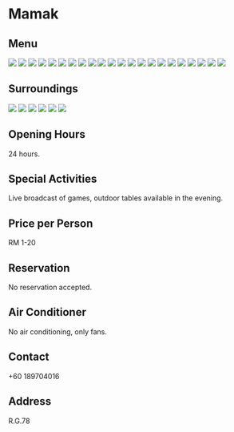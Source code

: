 # Mamak

## Menu

<div class="image-slide">
  <img src="https://img.xmummap.com/G_mamak_Menu1.webp" />
  <img src="https://img.xmummap.com/G_mamak_Menu9.webp" />
  <img src="https://img.xmummap.com/G_mamak_Menu10.webp" />
  <img src="https://img.xmummap.com/G_mamak_Menu11.webp" />
  <img src="https://img.xmummap.com/G_mamak_Menu12.webp" />
  <img src="https://img.xmummap.com/G_mamak_Menu13.webp" />
  <img src="https://img.xmummap.com/G_mamak_Menu14.webp" />
  <img src="https://img.xmummap.com/G_mamak_Menu15.webp" />
  <img src="https://img.xmummap.com/G_mamak_Menu16.webp" />
  <img src="https://img.xmummap.com/G_mamak_Menu17.webp" />
  <img src="https://img.xmummap.com/G_mamak_Menu18.webp" />
  <img src="https://img.xmummap.com/G_mamak_Menu19.webp" />
  <img src="https://img.xmummap.com/G_mamak_Menu20.webp" />
  <img src="https://img.xmummap.com/G_mamak_Menu21.webp" />
  <img src="https://img.xmummap.com/G_mamak_Menu22.webp" />
  <img src="https://img.xmummap.com/G_mamak_Menu23.webp" />
  <img src="https://img.xmummap.com/G_mamak_Menu24.webp" />
  <img src="https://img.xmummap.com/G_mamak_Menu25.webp" />
  <img src="https://img.xmummap.com/G_mamak_Menu26.webp" />
  <img src="https://img.xmummap.com/G_mamak_Menu27.webp" />
  <img src="https://img.xmummap.com/G_mamak_Menu28.webp" />
  <img src="https://img.xmummap.com/G_mamak_Menu29.webp" />
 </div>

## Surroundings

<div class="image-slide">
  <img src="https://img.xmummap.com/G_mamak_Surd1.webp" />
  <img src="https://img.xmummap.com/G_mamak_Surd2.webp?AWSAccessKeyId=4sr3toneyHtmrJY7&Signature=Qd0N8m4f%2BT2jvrUB9HA0OP5QoYg%3D&Expires=1757339162" />
  <img src="https://img.xmummap.com/G_mamak_Surd3.webp?AWSAccessKeyId=4sr3toneyHtmrJY7&Signature=NAaMbhYAv2VDXkENIwmmc1g58co%3D&Expires=1757339162" />
  <img src="https://img.xmummap.com/G_mamak_Surd5.webp?AWSAccessKeyId=4sr3toneyHtmrJY7&Signature=7Ju9P9GCEo%2BhgTDllMrCPx0CF34%3D&Expires=1757339162" />
  <img src="https://img.xmummap.com/G_mamak_Surd6.webp?AWSAccessKeyId=4sr3toneyHtmrJY7&Signature=8lqgNXWOrGqrVmGqnaZhuhfHivM%3D&Expires=1757339162" />
  <img src="https://img.xmummap.com/G_mamak_Surd7.webp?AWSAccessKeyId=4sr3toneyHtmrJY7&Signature=TslUa9rvAqcGh6m6L15woUv8VBw%3D&Expires=1757339162" />
</div>

## Opening Hours

24 hours.

## Special Activities

Live broadcast of games, outdoor tables available in the evening.

## Price per Person

RM 1-20

## Reservation

No reservation accepted.

## Air Conditioner

No air conditioning, only fans.

## Contact

+60 189704016

## Address

R.G.78
